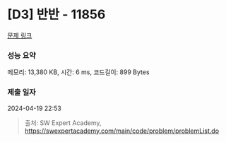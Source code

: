 # [D3] 반반 - 11856 

[문제 링크](https://swexpertacademy.com/main/code/problem/problemDetail.do?contestProbId=AXjS1GXqZ8gDFATi) 

### 성능 요약

메모리: 13,380 KB, 시간: 6 ms, 코드길이: 899 Bytes

### 제출 일자

2024-04-19 22:53



> 출처: SW Expert Academy, https://swexpertacademy.com/main/code/problem/problemList.do